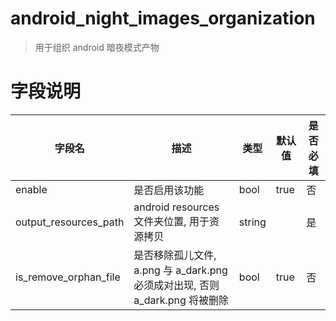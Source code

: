 # android_night_images_organization

> 用于组织 android 暗夜模式产物

# 字段说明

| 字段名       | 描述                     | 类型               | 默认值 | 是否必填 |
| ------------ | ------------------------ | ------------------ | ------ | -------- |
| enable | 是否启用该功能 | bool | true | 否 |
| output_resources_path | android resources 文件夹位置, 用于资源拷贝 | string |  | 是 |
| is_remove_orphan_file | 是否移除孤儿文件, a.png 与 a_dark.png 必须成对出现, 否则 a_dark.png 将被删除 |   bool | true | 否 |
